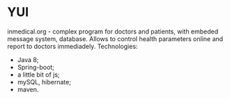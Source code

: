 # YUI
inmedical.org - complex program for doctors and patients, with embeded message system, database. Allows to control health parameters online and report to doctors
immediadely. 
Technologies:
- Java 8;
- Spring-boot;
- a little bit of js;
- mySQL, hibernate;
- maven.

